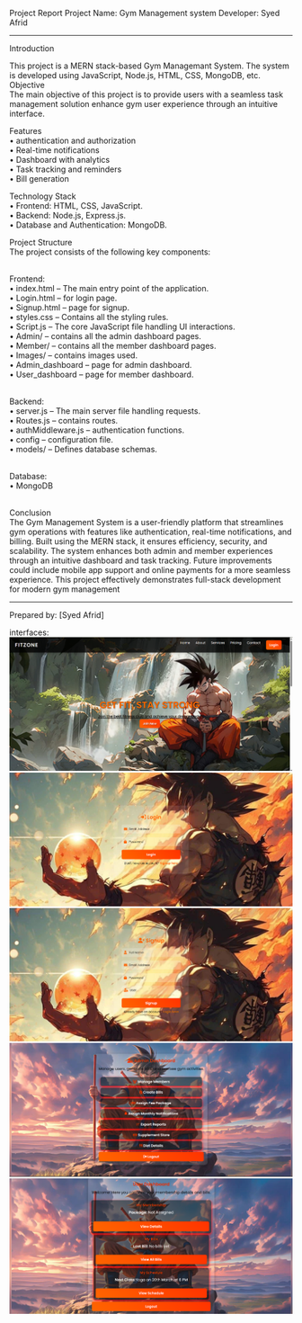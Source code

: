 Project Report
Project Name: Gym Management system
Developer: Syed Afrid
________________________________________
Introduction
 
This project is a MERN stack-based Gym Managemant System. The system is developed using JavaScript, Node.js, HTML, CSS, MongoDB, etc.<br>
Objective<br>
The main objective of this project is to provide users with a seamless task management solution enhance gym user experience through an intuitive interface.

Features<br>
•	authentication and authorization<br>
•	Real-time notifications<br>
•	Dashboard with analytics<br>
•	Task tracking and reminders<br>
•	Bill generation<br>

Technology Stack<br>
•	Frontend:  HTML, CSS, JavaScript.<br>
•	Backend: Node.js, Express.js.<br>
•	Database and Authentication: MongoDB.<br>

Project Structure<br>
The project consists of the following key components:<br><br>

Frontend:<br>
•	index.html – The main entry point of the application.<br>
•	Login.html – for login page.<Br>
•	Signup.html – page for signup.<br>
•	styles.css – Contains all the styling rules.<br>
•	Script.js – The core JavaScript file handling UI interactions.<br>
•	Admin/ – contains all the admin dashboard pages.<br>
•	Member/ – contains all the member dashboard pages.<br>
•	Images/ – contains images used.<br>
•	Admin_dashboard – page for admin dashboard.<br>
•	User_dashboard – page for member dashboard.<br><br>

Backend:<br>
•	server.js – The main server file handling requests.<br>
•	Routes.js – contains routes.<br>
•	authMiddleware.js – authentication functions.<br>
•	config – configuration file.<br>
•	models/ – Defines database schemas.<br><br>

Database:<br>
•	MongoDB<br><br>

Conclusion<br>
The Gym Management System is a user-friendly platform that streamlines gym operations with features like authentication, real-time notifications, and billing. Built using the MERN stack, it ensures efficiency, security, and scalability. The system enhances both admin and member experiences through an intuitive dashboard and task tracking. Future improvements could include mobile app support and online payments for a more seamless experience. This project effectively demonstrates full-stack development for modern gym management
________________________________________
Prepared by: [Syed Afrid]

interfaces: 
![INDEX](<Screenshot 2025-03-22 203659.png>)
![LOGIN](<Screenshot 2025-03-22 203716.png>)
![SIGNUP](<Screenshot 2025-03-22 203735.png>)
![ADMIN_DASHBOARD](<Screenshot 2025-03-22 203427.png>)
![MEMBER_DASHBOARD](<Screenshot 2025-03-22 203806.png>)